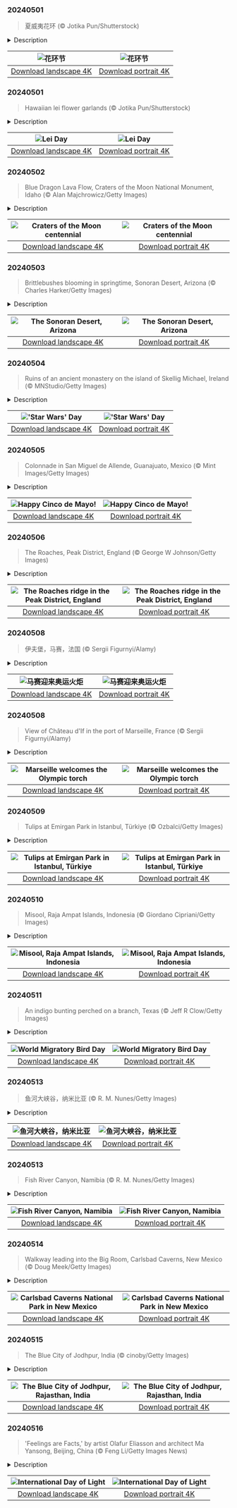 

### 20240501

> 夏威夷花环 (© Jotika Pun/Shutterstock)

<details>
<summary>Description</summary>

> 随着太阳缓缓升起，夏威夷迎来了五月的第一天。伴随着五颜六色的鲜花、迷人的香氛，花环节在一片欢声笑语中拉开了序幕。夏威夷花环是由各种花朵、叶子甚至贝壳制成的，对于岛上的原住民而言，这些花环承载着重要的文化意义。在很久以前，波利尼西亚人向东迁徙，穿过太平洋群岛，然后在公元1000年至1200年抵达夏威夷岛，为当地的原住民带来了代表爱、尊重和无处不在的“阿洛哈精神”的夏威夷花环。阿洛哈（aloha）是夏威夷原住民的问候语，意为“你好”，它代表着夏威夷岛民平和的生活态度，是一种强调个人思想与心灵协调的精神。花环节全天都有庆祝活动，包括游行、露天表演、花环制作比赛、草裙舞和美食盛宴。
> 
> 在夏威夷文化中，夏威夷花环还代表了文化的多样性，花环节也标志着亚裔美国人和太平洋岛民传统文化月的开始，人们会在这一天纪念亚太裔群体对美国的贡献。
> 
> 

</details>

| ![花环节](https://cn.bing.com/th?id=OHR.HawaiianLei_ZH-CN7857272499_UHD.jpg&pid=hp&w=400&h=224&rs=1&c=4) | ![花环节](https://cn.bing.com/th?id=OHR.HawaiianLei_ZH-CN7857272499_1080x1920.jpg&pid=hp&w=155&h=315&rs=1&c=4) |
|:---------:|:---------:|
| [Download landscape 4K](https://cn.bing.com/th?id=OHR.HawaiianLei_ZH-CN7857272499_UHD.jpg) | [Download portrait 4K](https://cn.bing.com/th?id=OHR.HawaiianLei_ZH-CN7857272499_1080x1920.jpg) |

### 20240501

> Hawaiian lei flower garlands (© Jotika Pun/Shutterstock)

<details>
<summary>Description</summary>

> As the first day of May dawns in Hawaii, Lei Day bursts forth in a riot of color, fragrance, and festivity. Leis are garlands crafted from flowers, leaves, and even shells, carrying significant cultural importance in Hawaiian culture. Leis were brought by the Polynesians as they migrated eastward through the Pacific Islands before reaching Hawaii between 1000 and 1200 CE. They represent love, respect, and the ever-present aloha spirit, described as 'the coordination of mind and heart within each person.' Lei Day is an all-day fiesta that includes parades, pageants, lei-making contests, hula dances, and feasts. It also marks the beginning of Asian American and Pacific Islander Heritage Month.
> 
> 
> 
> 

</details>

| ![Lei Day](https://cn.bing.com/th?id=OHR.HawaiianLei_EN-US6290126556_UHD.jpg&pid=hp&w=400&h=224&rs=1&c=4) | ![Lei Day](https://cn.bing.com/th?id=OHR.HawaiianLei_EN-US6290126556_1080x1920.jpg&pid=hp&w=155&h=315&rs=1&c=4) |
|:---------:|:---------:|
| [Download landscape 4K](https://cn.bing.com/th?id=OHR.HawaiianLei_EN-US6290126556_UHD.jpg) | [Download portrait 4K](https://cn.bing.com/th?id=OHR.HawaiianLei_EN-US6290126556_1080x1920.jpg) |

### 20240502

> Blue Dragon Lava Flow, Craters of the Moon National Monument, Idaho (© Alan Majchrowicz/Getty Images)

<details>
<summary>Description</summary>

> Buckle up, Earthlings, as you venture into an extraterrestrial realm right here on our planet! Surrounded by the rugged landscape of Idaho, Craters of the Moon National Monument and Preserve was born of the volcanic forces that shaped the region thousands of years ago. Visitors are greeted by vast lava fields, cinder cones, and spatter cones, spread across almost 54,000 acres. The Apollo 14 astronauts trained here, gaining insight into lunar conditions by exploring the volcanic geology of this surreal landscape.
> 
> Established on May 2, 1924 by President Calvin Coolidge, this natural wonder celebrates its 100th anniversary in 2024, marking a century of preservation and appreciation for its otherworldly beauty.
> 
> 

</details>

| ![Craters of the Moon centennial](https://cn.bing.com/th?id=OHR.CratersOfTheMoon_EN-US6516727783_UHD.jpg&pid=hp&w=400&h=224&rs=1&c=4) | ![Craters of the Moon centennial](https://cn.bing.com/th?id=OHR.CratersOfTheMoon_EN-US6516727783_1080x1920.jpg&pid=hp&w=155&h=315&rs=1&c=4) |
|:---------:|:---------:|
| [Download landscape 4K](https://cn.bing.com/th?id=OHR.CratersOfTheMoon_EN-US6516727783_UHD.jpg) | [Download portrait 4K](https://cn.bing.com/th?id=OHR.CratersOfTheMoon_EN-US6516727783_1080x1920.jpg) |

### 20240503

> Brittlebushes blooming in springtime, Sonoran Desert, Arizona (© Charles Harker/Getty Images)

<details>
<summary>Description</summary>

> Welcome to the Sonoran Desert, where life thrives despite the heat thanks to two seasons of rainfall. This subtropical desert spreads across parts of Mexico, California, and Arizona and is home to animals such as roadrunners, Gila monsters, and the Morafka's desert tortoise. Its rainy seasons are followed by the blossoming of colorful wildflowers such as the brittlebush, seen in today's image. These hardy shrubs are adapted to the dry seasons, with their silvery-gray leaves covered in fine hairs that help reduce water loss. Brittlebushes produce bright yellow flowers that bloom in clusters, adding splashes of color to the desert landscape. Another drought-loving desert flora is the saguaro cactus, which can live for over 150 years and grow up to 40 feet tall. The saguaro also provides food and shelter for desert species and is a sacred plant in the culture of the Tohono O'odham people.
> 
> 
> 
> 

</details>

| ![The Sonoran Desert, Arizona](https://cn.bing.com/th?id=OHR.SonoranSpring_EN-US9207877073_UHD.jpg&pid=hp&w=400&h=224&rs=1&c=4) | ![The Sonoran Desert, Arizona](https://cn.bing.com/th?id=OHR.SonoranSpring_EN-US9207877073_1080x1920.jpg&pid=hp&w=155&h=315&rs=1&c=4) |
|:---------:|:---------:|
| [Download landscape 4K](https://cn.bing.com/th?id=OHR.SonoranSpring_EN-US9207877073_UHD.jpg) | [Download portrait 4K](https://cn.bing.com/th?id=OHR.SonoranSpring_EN-US9207877073_1080x1920.jpg) |

### 20240504

> Ruins of an ancient monastery on the island of Skellig Michael, Ireland (© MNStudio/Getty Images)

<details>
<summary>Description</summary>

> May the Force be with you on May 4, adopted by 'Star Wars' fans as the day to celebrate their favorite franchise. Many will recognize Skellig Michael, the island on our homepage, as the location of scenes from the 'Star Wars' sequels, 'The Force Awakens' and 'The Last Jedi.' This UNESCO World Heritage Site appears in the movies as the planet Ahch-To, where Jedi master Luke Skywalker seeks refuge. Home to a 6th-century monastery with beehive huts and stone staircases, it also hosts a large seabird population that inspired the penguin-like porgs that roost on Ahch-To. Skellig Michael is about 7 miles off Ireland's southwestern coast, daily visitors are limited, and boat trips are canceled if it is too stormy. Still, the island attracts 'Star Wars' fans and others keen to see this ancient site, not so very far, far away.
> 
> 
> 
> 

</details>

| !['Star Wars' Day](https://cn.bing.com/th?id=OHR.JediMonastery_EN-US9398447907_UHD.jpg&pid=hp&w=400&h=224&rs=1&c=4) | !['Star Wars' Day](https://cn.bing.com/th?id=OHR.JediMonastery_EN-US9398447907_1080x1920.jpg&pid=hp&w=155&h=315&rs=1&c=4) |
|:---------:|:---------:|
| [Download landscape 4K](https://cn.bing.com/th?id=OHR.JediMonastery_EN-US9398447907_UHD.jpg) | [Download portrait 4K](https://cn.bing.com/th?id=OHR.JediMonastery_EN-US9398447907_1080x1920.jpg) |

### 20240505

> Colonnade in San Miguel de Allende, Guanajuato, Mexico (© Mint Images/Getty Images)

<details>
<summary>Description</summary>

> Today's homepage takes us to the Mexican city of San Miguel de Allende, to toast Cinco de Mayo, or 'Fifth of May.' Not to be confused with Mexico's Independence Day, Cinco de Mayo instead marks Mexico’s 1862 triumph over France at the Battle of Puebla. The holiday is observed in Mexico but has become popular in the US since the 1980s thanks to various advertising campaigns. Here it has evolved into a wider celebration of Mexican culture, whether it is food, history, art, or the colorful architecture of cities like San Miguel de Allende, established in the 16th century, a UNESCO World Heritage Site.
> 
> 
> 
> 

</details>

| ![Happy Cinco de Mayo!](https://cn.bing.com/th?id=OHR.SanMiguelAllende_EN-US9621237021_UHD.jpg&pid=hp&w=400&h=224&rs=1&c=4) | ![Happy Cinco de Mayo!](https://cn.bing.com/th?id=OHR.SanMiguelAllende_EN-US9621237021_1080x1920.jpg&pid=hp&w=155&h=315&rs=1&c=4) |
|:---------:|:---------:|
| [Download landscape 4K](https://cn.bing.com/th?id=OHR.SanMiguelAllende_EN-US9621237021_UHD.jpg) | [Download portrait 4K](https://cn.bing.com/th?id=OHR.SanMiguelAllende_EN-US9621237021_1080x1920.jpg) |

### 20240506

> The Roaches, Peak District, England (© George W Johnson/Getty Images)

<details>
<summary>Description</summary>

> In today's image, the sun encroaches on the Roaches, a rocky ridge in the Peak District, northern England. Its strange name comes from the French 'les roches,' which means 'the rocks.' Rising to a height of over 1,600 feet, the ridge is a popular destination for climbers and hikers in the Peak District National Park. It offers stunning views over the moorland and, if you're lucky, you may spot a wallaby! A number of these Australian marsupials escaped from a nearby private zoo in the 1930s, and there are still recorded sightings of the descendants of the original wallabies.
> 
> The Roaches is a protected habitat for other animals too; its blanket bogs and upland moorlands are home to a range of birds, including curlews, red grouse, tree pipits, and peregrine falcons. A very different sort of creature is said to live at the top of the ridge. Local legend has it that Doxey Pool—a small pond—is home to a malevolent mermaid who tempts people into the water.
> 
> 

</details>

| ![The Roaches ridge in the Peak District, England](https://cn.bing.com/th?id=OHR.TheRoachesPeakDistrict_EN-US9733115206_UHD.jpg&pid=hp&w=400&h=224&rs=1&c=4) | ![The Roaches ridge in the Peak District, England](https://cn.bing.com/th?id=OHR.TheRoachesPeakDistrict_EN-US9733115206_1080x1920.jpg&pid=hp&w=155&h=315&rs=1&c=4) |
|:---------:|:---------:|
| [Download landscape 4K](https://cn.bing.com/th?id=OHR.TheRoachesPeakDistrict_EN-US9733115206_UHD.jpg) | [Download portrait 4K](https://cn.bing.com/th?id=OHR.TheRoachesPeakDistrict_EN-US9733115206_1080x1920.jpg) |

### 20240508

> 伊夫堡，马赛，法国 (© Sergii Figurnyi/Alamy)

<details>
<summary>Description</summary>

> 准备好在法国马赛享受阳光和奥林匹克精神吧。马赛是一座充满活力的海滨城市，以其丰富的海洋遗产和文化多样性而闻名，是通往地中海的门户。今天，奥运火炬的到来点燃了这里期待奥运的热潮。作为连接现代奥运会与古希腊文化遗产的一个象征，奥运火炬于4月16日在希腊奥林匹亚点燃，奥运圣火就此开启环绕法国的旅程，直至抵达巴黎奥运会。夏季奥运会将于7月26日开幕，而马赛正在为举办奥运会帆船比赛做准备，这座城市充满活力，将传统与创新融为一体。
> 
> 在今天的图片中，我们可以从远处看到伊夫城堡，它作为大仲马作品《基督山伯爵》中的一个重要场景而闻名于世。这座建于16世纪的城堡屹立在蔚蓝的海水中，低声诉说着它作为文艺复兴时期堡垒、监狱以及文学缪斯女神的过去。
> 
> 

</details>

| ![马赛迎来奥运火炬](https://cn.bing.com/th?id=OHR.PortMarseille_ZH-CN3194394496_UHD.jpg&pid=hp&w=400&h=224&rs=1&c=4) | ![马赛迎来奥运火炬](https://cn.bing.com/th?id=OHR.PortMarseille_ZH-CN3194394496_1080x1920.jpg&pid=hp&w=155&h=315&rs=1&c=4) |
|:---------:|:---------:|
| [Download landscape 4K](https://cn.bing.com/th?id=OHR.PortMarseille_ZH-CN3194394496_UHD.jpg) | [Download portrait 4K](https://cn.bing.com/th?id=OHR.PortMarseille_ZH-CN3194394496_1080x1920.jpg) |

### 20240508

> View of Château d'If in the port of Marseille, France (© Sergii Figurnyi/Alamy)

<details>
<summary>Description</summary>

> Get ready to soak up the sun and Olympic spirit in Marseille, France. A coastal city rich in maritime heritage and cultural diversity, today it welcomes the arrival of the Olympic torch on French soil. The fire was lit in Olympia, Greece, on April 16. Symbolizing the link between the modern games and their ancient Greek heritage, the flame embarks on its journey around host nation France, ahead of the Paris Olympics. The Summer Olympics will begin on July 26. As Marseille prepares to host the Olympic sailing competition, the city pulsates with energy, blending tradition with innovation.
> 
> The Château d'If, seen from afar in today's image, featured in Alexandre Dumas' famous novel 'The Count of Monte Cristo.' Standing steadfast amidst the azure waters, the château, built in the 16th century, whispers tales of its past as a Renaissance fortress, prison, and literary muse.
> 
> 

</details>

| ![Marseille welcomes the Olympic torch](https://cn.bing.com/th?id=OHR.PortMarseille_EN-US0558123049_UHD.jpg&pid=hp&w=400&h=224&rs=1&c=4) | ![Marseille welcomes the Olympic torch](https://cn.bing.com/th?id=OHR.PortMarseille_EN-US0558123049_1080x1920.jpg&pid=hp&w=155&h=315&rs=1&c=4) |
|:---------:|:---------:|
| [Download landscape 4K](https://cn.bing.com/th?id=OHR.PortMarseille_EN-US0558123049_UHD.jpg) | [Download portrait 4K](https://cn.bing.com/th?id=OHR.PortMarseille_EN-US0558123049_1080x1920.jpg) |

### 20240509

> Tulips at Emirgan Park in Istanbul, Türkiye (© Ozbalci/Getty Images)

<details>
<summary>Description</summary>

> There's something to be said about the allure of a bed of colorful tulips. Originating from Central Asia, these bulbous plants are beloved worldwide, from the gardens of Mount Vernon, Washington, to the parks and avenues of Istanbul, Türkiye. But tulips are more than just decorative flowers. They represent love, life, beauty, and passion in various traditions and are often depicted in art as a symbol of rebirth or youth.
> 
> Emirgan Park in Istanbul celebrates tulips in all their glory, as the city hosts its annual tulip festival. The park boasts a dazzling variety of these flowers that paint the landscape with a kaleidoscope of colors. It is also home to more than 120 species of rare plants and trees, with gorgeous views of the Bosporus strait.
> 
> 

</details>

| ![Tulips at Emirgan Park in Istanbul, Türkiye](https://cn.bing.com/th?id=OHR.EmirganPark_EN-US0659286862_UHD.jpg&pid=hp&w=400&h=224&rs=1&c=4) | ![Tulips at Emirgan Park in Istanbul, Türkiye](https://cn.bing.com/th?id=OHR.EmirganPark_EN-US0659286862_1080x1920.jpg&pid=hp&w=155&h=315&rs=1&c=4) |
|:---------:|:---------:|
| [Download landscape 4K](https://cn.bing.com/th?id=OHR.EmirganPark_EN-US0659286862_UHD.jpg) | [Download portrait 4K](https://cn.bing.com/th?id=OHR.EmirganPark_EN-US0659286862_1080x1920.jpg) |

### 20240510

> Misool, Raja Ampat Islands, Indonesia (© Giordano Cipriani/Getty Images)

<details>
<summary>Description</summary>

> This pristine aquatic sanctuary so pristine that it feels like a secret whispered by the ocean itself. Misool is an island of almost 800 square miles within the Raja Ampat archipelago in Indonesia. The archipelago comprises four main islands, including Misool, Waigeo, Batanta, and Salawati. Here, the waves caress the powder-white sands, while a kaleidoscope of marine life swims beneath the surface. Raja Ampat is part of the Coral Triangle, a remote ocean wilderness that is home to hundreds of species of reef-building corals alongside marine turtles, sharks, whales, dugongs, dolphins, and thousands of species of reef fish. The archipelago is dotted with Marine Protected Areas, of which Misool is the largest, and includes nesting beaches for green and hawksbill turtles. Surrounded by a 'no-take zone' with fishing and hunting activities banned and a shark and manta ray sanctuary, Misool offers hope for the future of our oceans.
> 
> 
> 
> 

</details>

| ![Misool, Raja Ampat Islands, Indonesia](https://cn.bing.com/th?id=OHR.MisoolRajaAmpat_EN-US0805176947_UHD.jpg&pid=hp&w=400&h=224&rs=1&c=4) | ![Misool, Raja Ampat Islands, Indonesia](https://cn.bing.com/th?id=OHR.MisoolRajaAmpat_EN-US0805176947_1080x1920.jpg&pid=hp&w=155&h=315&rs=1&c=4) |
|:---------:|:---------:|
| [Download landscape 4K](https://cn.bing.com/th?id=OHR.MisoolRajaAmpat_EN-US0805176947_UHD.jpg) | [Download portrait 4K](https://cn.bing.com/th?id=OHR.MisoolRajaAmpat_EN-US0805176947_1080x1920.jpg) |

### 20240511

> An indigo bunting perched on a branch, Texas (© Jeff R Clow/Getty Images)

<details>
<summary>Description</summary>

> On World Migratory Bird Day, we introduce the indigo bunting, a tiny bird with plumage like the twilight sky. They traverse thousands of miles using the stars to navigate as they fly between North America, and their wintering grounds in Central America and northern South America.
> 
> Inaugurated in 2006, World Migratory Bird Day brings people together to help protect our feathered friends and engage in birdwatching, educational programs, and conservation efforts. This year's campaign highlights reducing the use of pesticides and fertilizers and switching to organic farming. So, let's turn our gazes upward and pledge to safeguard the flyways that are essential for ecological balance.
> 
> 

</details>

| ![World Migratory Bird Day](https://cn.bing.com/th?id=OHR.TexasIndigoBunting_EN-US0916417036_UHD.jpg&pid=hp&w=400&h=224&rs=1&c=4) | ![World Migratory Bird Day](https://cn.bing.com/th?id=OHR.TexasIndigoBunting_EN-US0916417036_1080x1920.jpg&pid=hp&w=155&h=315&rs=1&c=4) |
|:---------:|:---------:|
| [Download landscape 4K](https://cn.bing.com/th?id=OHR.TexasIndigoBunting_EN-US0916417036_UHD.jpg) | [Download portrait 4K](https://cn.bing.com/th?id=OHR.TexasIndigoBunting_EN-US0916417036_1080x1920.jpg) |

### 20240513

> 鱼河大峡谷，纳米比亚 (© R. M. Nunes/Getty Images)

<details>
<summary>Description</summary>

> 从世界上最古老的沙漠——纳米布沙漠，到奇妙的箭袋树森林，南非的纳米比亚拥有许多宝藏旅游景点。该国家最长的河流——鱼河，在数百万年的时间里侵蚀出了欧洲大陆最大的峡谷：鱼河大峡谷，它长约100英里，深约1800英尺，蜿蜒曲折，穿过风化的片麻岩层和白云岩。作为纳米比亚的热门景点之一，鱼河大峡谷以其长达50多英里的徒步小径和“鱼河峡谷超级马拉松比赛”吸引了无数探险者。此外，峡谷里还生活着哈特曼山斑马、山羚、东部岩象鼩等大大小小的生物。无论您是来轻徒步、远足、露营或者只是欣赏美景，鱼河大峡谷一定会让您终身难忘的。
> 
> 
> 
> 

</details>

| ![鱼河大峡谷，纳米比亚](https://cn.bing.com/th?id=OHR.NamibiaCanyon_ZH-CN3973338246_UHD.jpg&pid=hp&w=400&h=224&rs=1&c=4) | ![鱼河大峡谷，纳米比亚](https://cn.bing.com/th?id=OHR.NamibiaCanyon_ZH-CN3973338246_1080x1920.jpg&pid=hp&w=155&h=315&rs=1&c=4) |
|:---------:|:---------:|
| [Download landscape 4K](https://cn.bing.com/th?id=OHR.NamibiaCanyon_ZH-CN3973338246_UHD.jpg) | [Download portrait 4K](https://cn.bing.com/th?id=OHR.NamibiaCanyon_ZH-CN3973338246_1080x1920.jpg) |

### 20240513

> Fish River Canyon, Namibia (© R. M. Nunes/Getty Images)

<details>
<summary>Description</summary>

> The longest river in Namibia—the Fish River—has carved out Africa's largest canyon over millions of years. Winding through weathered layers of gneiss and dolomite rocks, the Fish River Canyon is around 100 miles long and about 1,800 feet deep. Its hiking trail stretches for more than 50 miles, attracting adventure seekers and ultramarathon runners. Moreover, with Hartmann's mountain zebras, klipspringers, and eastern rock elephant shrews, the canyon is teeming with creatures big and small. So, whether you are there for hiking, trekking, camping, or just soaking in the scenery, one thing's for sure: Fish River Canyon is a catch you won't soon forget.
> 
> 
> 
> 

</details>

| ![Fish River Canyon, Namibia](https://cn.bing.com/th?id=OHR.NamibiaCanyon_EN-US1337379319_UHD.jpg&pid=hp&w=400&h=224&rs=1&c=4) | ![Fish River Canyon, Namibia](https://cn.bing.com/th?id=OHR.NamibiaCanyon_EN-US1337379319_1080x1920.jpg&pid=hp&w=155&h=315&rs=1&c=4) |
|:---------:|:---------:|
| [Download landscape 4K](https://cn.bing.com/th?id=OHR.NamibiaCanyon_EN-US1337379319_UHD.jpg) | [Download portrait 4K](https://cn.bing.com/th?id=OHR.NamibiaCanyon_EN-US1337379319_1080x1920.jpg) |

### 20240514

> Walkway leading into the Big Room, Carlsbad Caverns, New Mexico (© Doug Meek/Getty Images)

<details>
<summary>Description</summary>

> With deep rocky canyons and high ancient sea ledges, Carlsbad Caverns National Park in New Mexico boasts some of the most unique rock formations in the world. Hidden beneath its desert scenery are more than 119 caves—formed when sulfuric acid dissolved the surrounding limestone. This national park, founded on this day in 1930, is also home to North America's largest underground chamber—the Big Room. From colossal stalactite formations hanging like chandeliers to stalagmite structures reaching for the ceiling, every nook and cranny is a masterpiece crafted over millions of years. This UNESCO World Heritage Site also organizes events like bat flight viewings, which allow visitors to watch thousands of bats as they swoop in and out of the cavern. Are you ready to explore the depths?
> 
> 
> 
> 

</details>

| ![Carlsbad Caverns National Park in New Mexico](https://cn.bing.com/th?id=OHR.CarlsbadNP_EN-US2282243740_UHD.jpg&pid=hp&w=400&h=224&rs=1&c=4) | ![Carlsbad Caverns National Park in New Mexico](https://cn.bing.com/th?id=OHR.CarlsbadNP_EN-US2282243740_1080x1920.jpg&pid=hp&w=155&h=315&rs=1&c=4) |
|:---------:|:---------:|
| [Download landscape 4K](https://cn.bing.com/th?id=OHR.CarlsbadNP_EN-US2282243740_UHD.jpg) | [Download portrait 4K](https://cn.bing.com/th?id=OHR.CarlsbadNP_EN-US2282243740_1080x1920.jpg) |

### 20240515

> The Blue City of Jodhpur, India (© cinoby/Getty Images)

<details>
<summary>Description</summary>

> Welcome to Jodhpur, a city in the Thar Desert in India, where it isn't just the sky that's blue—it's the houses too! The buildings in Jodhpur's old district are painted light blue, giving rise to its nickname: The Blue City. For more than five centuries, this city in the state of Rajasthan has been known for its thriving textile industry, fine furniture shops, cuisine, and bustling markets. Among its forts, palaces, mausoleums, gardens, and lakes, are the famous Mehrangarh Fort and Umaid Bhawan Palace. Come and explore the wonders of this blue city!
> 
> 
> 
> 

</details>

| ![The Blue City of Jodhpur, Rajasthan, India](https://cn.bing.com/th?id=OHR.BlueCityIndia_EN-US1593809891_UHD.jpg&pid=hp&w=400&h=224&rs=1&c=4) | ![The Blue City of Jodhpur, Rajasthan, India](https://cn.bing.com/th?id=OHR.BlueCityIndia_EN-US1593809891_1080x1920.jpg&pid=hp&w=155&h=315&rs=1&c=4) |
|:---------:|:---------:|
| [Download landscape 4K](https://cn.bing.com/th?id=OHR.BlueCityIndia_EN-US1593809891_UHD.jpg) | [Download portrait 4K](https://cn.bing.com/th?id=OHR.BlueCityIndia_EN-US1593809891_1080x1920.jpg) |

### 20240516

> 'Feelings are Facts,' by artist Olafur Eliasson and architect Ma Yansong, Beijing, China (© Feng Li/Getty Images News)

<details>
<summary>Description</summary>

> Happy International Day of Light! Held on May 16, it marks the anniversary of the invention of the laser by the American physicist and engineer Theodore Maiman in 1960. This pioneering creation helped revolutionize fields from communications to health care and lasers are now found in everything from printers and barcode scanners to surgical devices. Today's event also celebrates light's presence in every aspect of human existence, from art and culture to science and technology.
> 
> Today's image features 'Feelings Are Facts,' a collaborative installation by Danish-Icelandic artist Olafur Eliasson and Beijing-based architect Ma Yansong. In 2010 it filled the Great Hall of the Ullens Center for Contemporary Art in Beijing with illuminated fog. A grid of lights partitioned the haze into the primary colors of red, green, and blue, blending seamlessly at intersections to create transitional hues of cyan, magenta, and yellow. Gallery visitors relied solely on intersecting hues of colored fields to navigate the fog.
> 
> 

</details>

| ![International Day of Light](https://cn.bing.com/th?id=OHR.DayOfLight_EN-US1723401316_UHD.jpg&pid=hp&w=400&h=224&rs=1&c=4) | ![International Day of Light](https://cn.bing.com/th?id=OHR.DayOfLight_EN-US1723401316_1080x1920.jpg&pid=hp&w=155&h=315&rs=1&c=4) |
|:---------:|:---------:|
| [Download landscape 4K](https://cn.bing.com/th?id=OHR.DayOfLight_EN-US1723401316_UHD.jpg) | [Download portrait 4K](https://cn.bing.com/th?id=OHR.DayOfLight_EN-US1723401316_1080x1920.jpg) |